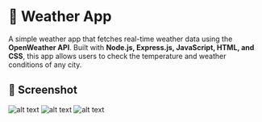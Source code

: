 # 📌 Weather App

A simple weather app that fetches real-time weather data using the **OpenWeather API**. Built with **Node.js, Express.js, JavaScript, HTML, and CSS**, this app allows users to check the temperature and weather conditions of any city.

## 📸 Screenshot

![alt text](image.png)
![alt text](image-1.png)
![alt text](image-2.png)
